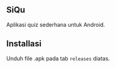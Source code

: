 ## SiQu
Aplikasi quiz sederhana untuk Android.

## Installasi
Unduh file .apk pada tab `releases` diatas.